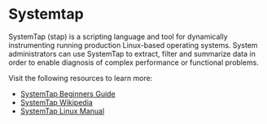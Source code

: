 # Systemtap
SystemTap (stap) is a scripting language and tool for dynamically instrumenting running production Linux-based operating systems. System administrators can use SystemTap to extract, filter and summarize data in order to enable diagnosis of complex performance or functional problems.

Visit the following resources to learn more:

- [SystemTap Beginners Guide](https://access.redhat.com/documentation/en-us/red_hat_enterprise_linux/5/html/systemtap_beginners_guide/index)
- [SystemTap Wikipedia](https://en.wikipedia.org/wiki/SystemTap)
- [SystemTap Linux Manual](https://www.man7.org/linux/man-pages/man8/systemtap.8.html)
